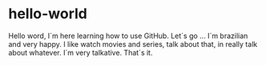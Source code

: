 # hello-world
Hello word, I´m here learning how to use GitHub. Let´s go ...
I´m brazilian and very happy. I like watch movies and series, talk about that, in really talk about whatever. I´m very talkative. That´s it. 
